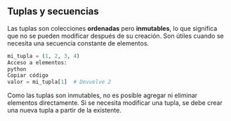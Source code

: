 ## Tuplas y secuencias

Las tuplas son colecciones **ordenadas** pero **inmutables**, lo que significa que no se pueden modificar después de su creación. Son útiles cuando se necesita una secuencia constante de elementos.

```python
mi_tupla = (1, 2, 3, 4)
Acceso a elementos:
python
Copiar código
valor = mi_tupla[1]  # Devuelve 2
```

Como las tuplas son inmutables, no es posible agregar ni eliminar elementos directamente. Si se necesita modificar una tupla, se debe crear una nueva tupla a partir de la existente.
